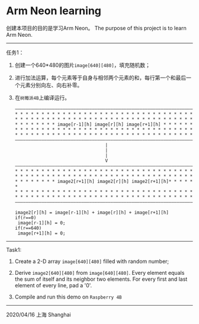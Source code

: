 # Arm Neon learning

创建本项目的目的是学习Arm Neon。
The purpose of this project is to learn Arm Neon.

----------------------
任务1：

1. 创建一个640*480的图片`image[640][480]`，填充随机数；

2. 进行加法运算，每个元素等于自身与相邻两个元素的和，每行第一个和最后一个元素分别向左、向右补零。

3. 在`树莓派4B`上编译运行。

   ```
   ————————————————————————————————————————————————————————————————————
   * * * * * * * * * * * * * * * * * * * * * * * * * * * * * * * * * * 
   * * * * * * * * * * * * * * * * * * * * * * * * * * * * * * * * * * 
   * * * * * * * * image[r-1][h] image[r][h] image[r+1][h] * * * * * *
   * * * * * * * * * * * * * * * * * * * * * * * * * * * * * * * * * * 
   * * * * * * * * * * * * * * * * * * * * * * * * * * * * * * * * * * 
   ————————————————————————————————————————————————————————————————————
                                     |
                                     |
                                     |
                                     V
   ————————————————————————————————————————————————————————————————————
   * * * * * * * * * * * * * * * * * * * * * * * * * * * * * * * * * * 
   * * * * * * * * * * * * * * * * * * * * * * * * * * * * * * * * * * 
   * * * * * * * * image2[r+1][h] image2[r][h] image2[r+1][h]* * * * * *
   * * * * * * * * * * * * * * * * * * * * * * * * * * * * * * * * * * 
   * * * * * * * * * * * * * * * * * * * * * * * * * * * * * * * * * * 
   ————————————————————————————————————————————————————————————————————
   
   image2[r][h] = image[r-1][h] + image[r][h] + image[r+1][h]
   if(r==0)
   	image[r-1][h] = 0;
   if(r==640)
   	image[r+1][h] = 0;
   ```

   

----------------------
Task1:

1. Create a 2-D array `image[640][480]` filled with random number;

2. Derive  `image2[640][480]` from `image[640][480]`. Every element equals the sum of itself and its neighbor two elements. For every first and last element of every line, pad a '0'.

3. Compile and run this demo on `Raspberry 4B`

----------------------



2020/04/16
上海 Shanghai
